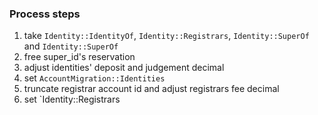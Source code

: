 ### Process steps
1. take `Identity::IdentityOf`, `Identity::Registrars`, `Identity::SuperOf` and `Identity::SuperOf`
2. free super_id's reservation
3. adjust identities' deposit and judgement decimal
4. set `AccountMigration::Identities`
5. truncate registrar account id and adjust registrars fee decimal
6. set `Identity::Registrars
